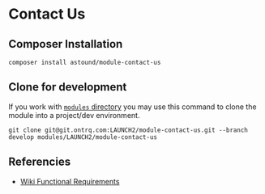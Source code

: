 # Contact Us

## Composer Installation

```shell
composer install astound/module-contact-us
```

## Clone for development
If you work with [`modules` directory](/LAUNCH2/package-init) you may use this command to clone the module into a project/dev environment.

```shell
git clone git@git.ontrq.com:LAUNCH2/module-contact-us.git --branch develop modules/LAUNCH2/module-contact-us
```

## Referencies
- [Wiki Functional Requirements](https://confluence.ontrq.com/pages/viewpage.action?spaceKey=OPAL2&title=Launch2+-+FSD+-+Package+6+-+CP+-+Content+Pages#Launch2-FSD-Package6-CP-ContentPages-CP.CU-ContactUsform)
